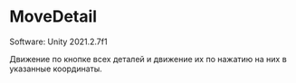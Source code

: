 # MoveDetail

Software: Unity 2021.2.7f1

Движение по кнопке всех деталей и движение их по нажатию на них в указанные координаты.
